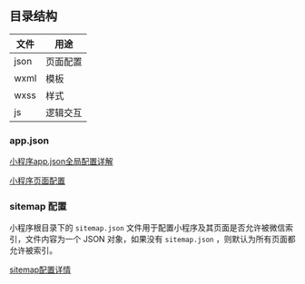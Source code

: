 ## 目录结构

| 文件 | 用途     |
| ---- | -------- |
| json | 页面配置 |
| wxml | 模板     |
| wxss | 样式     |
| js   | 逻辑交互 |

### app.json

[小程序app.json全局配置详解](https://developers.weixin.qq.com/miniprogram/dev/reference/configuration/app.html)

[小程序页面配置](https://developers.weixin.qq.com/miniprogram/dev/reference/configuration/page.html)

### sitemap 配置

小程序根目录下的 `sitemap.json` 文件用于配置小程序及其页面是否允许被微信索引，文件内容为一个 JSON 对象，如果没有 `sitemap.json` ，则默认为所有页面都允许被索引。

[sitemap配置详情](https://developers.weixin.qq.com/miniprogram/dev/reference/configuration/sitemap.html)